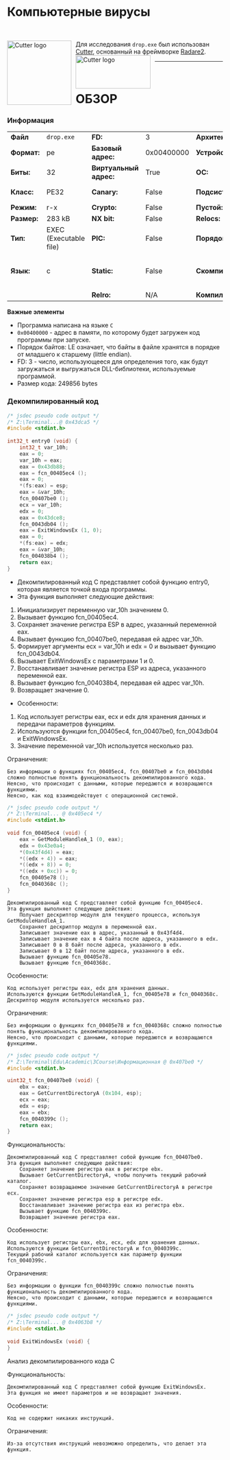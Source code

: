 # Компьютерные вирусы

<br>

<img width="150" height="150" align="center" style="float: left; margin: 0 10px 0 0;" alt="Cutter logo" src="https://raw.githubusercontent.com/rizinorg/cutter/dev/src/img/cutter.svg?sanitize=true"> Для исследования `drop.exe` был использован [Cutter](https://cutter.re/), основанный на фреймворке [Radare2](https://www.radare.org/n/radare2.html).<img width="175" height="78" align="center" style="float: left; margin: 0 10px 0 0;" alt="Cutter logo" src="https://github.com/radareorg/radare2/raw/master/doc/images/r2emoji.png">

---

<br>

# ОБЗОР
### Информация

| | | | | | |
---|---|---|---|---|---
|**Файл** | `drop.exe` | **FD:** | 3 | **Архитектура:** | x86 |
|**Формат:**|pe|**Базовый адрес:**|0x00400000|**Устройство:**|i386|
|**Биты:**|32|**Виртуальный адрес:**|True|**ОС:**|windows|
|**Класс:**|PE32|**Canary:**|False|**Подсистема:**|Windows GUI|
|**Режим:**|r-x|**Crypto:**|False|**Пустой:**|False|
|**Размер:**|283 kB|**NX bit:**|False|**Relocs:**|False|
|**Тип:**|EXEC (Executable file)|**PIC:**|False|**Порядок байтов:**|LE|
|**Язык:**|c|**Static:**|False|**Скомпилирован:**|Jun 20 06:22:17 1992 UTC+8|
|| |**Relro:**|N/A|**Компилятор:**|Н/Д|

**Важные элементы** 

+ Программа написана на языке `C`
+ `0x00400000` - адрес в памяти, по которому будет загружен код программы при запуске.
+ Порядок байтов: LE означает, что байты в файле хранятся в порядке от младшего к старшему (little endian).
+ FD: 3 - число, использующееся для определения того, как будут загружаться и выгружаться DLL-библиотеки, используемые программой.
+ Размер кода: 249856 bytes

### Декомпилированный код
```c
/* jsdec pseudo code output */
/* Z:\Terminal...@ 0x43dca5 */
#include <stdint.h>
 
int32_t entry0 (void) {
    int32_t var_10h;
    eax = 0;
    var_10h = eax;
    eax = 0x43db88;
    eax = fcn_00405ec4 ();
    eax = 0;
    *(fs:eax) = esp;
    eax = &var_10h;
    fcn_00407be0 ();
    ecx = var_10h;
    edx = 0;
    eax = 0x43dce8;
    fcn_0043db04 ();
    eax = ExitWindowsEx (1, 0);
    eax = 0;
    *(fs:eax) = edx;
    eax = &var_10h;
    fcn_004038b4 ();
    return eax;
}
```

+ Декомпилированный код C представляет собой функцию entry0, которая является точкой входа программы.
+ Эта функция выполняет следующие действия:
 1. Инициализирует переменную var_10h значением 0.
 2. Вызывает функцию fcn_00405ec4.
 3. Сохраняет значение регистра ESP в адрес, указанный переменной eax.
 4. Вызывает функцию fcn_00407be0, передавая ей адрес var_10h.
 5. Формирует аргументы ecx = var_10h и edx = 0 и вызывает функцию fcn_0043db04.
 6. Вызывает ExitWindowsEx с параметрами 1 и 0.
 7. Восстанавливает значение регистра ESP из адреса, указанного переменной eax.
 8. Вызывает функцию fcn_004038b4, передавая ей адрес var_10h.
 9. Возвращает значение 0.

+ Особенности:
1. Код использует регистры eax, ecx и edx для хранения данных и передачи параметров функциям.
2. Используются функции fcn_00405ec4, fcn_00407be0, fcn_0043db04 и ExitWindowsEx.
3. Значение переменной var_10h используется несколько раз.

Ограничения:

    Без информации о функциях fcn_00405ec4, fcn_00407be0 и fcn_0043db04 сложно полностью понять функциональность декомпилированного кода.
    Неясно, что происходит с данными, которые передаются и возвращаются функциями.
    Неясно, как код взаимодействует с операционной системой.

```c
/* jsdec pseudo code output */
/* Z:\Terminal... @ 0x405ec4 */
#include <stdint.h>
 
void fcn_00405ec4 (void) {
    eax = GetModuleHandleA_1 (0, eax);
    edx = 0x43e0a4;
    *(0x43f4d4) = eax;
    *((edx + 4)) = eax;
    *((edx + 8)) = 0;
    *((edx + 0xc)) = 0;
    fcn_00405e78 ();
    fcn_0040368c ();
}
```


    Декомпилированный код C представляет собой функцию fcn_00405ec4.
    Эта функция выполняет следующие действия:
        Получает дескриптор модуля для текущего процесса, используя GetModuleHandleA_1.
        Сохраняет дескриптор модуля в переменной eax.
        Записывает значение eax в адрес, указанный в 0x43f4d4.
        Записывает значение eax в 4 байта после адреса, указанного в edx.
        Записывает 0 в 8 байт после адреса, указанного в edx.
        Записывает 0 в 12 байт после адреса, указанного в edx.
        Вызывает функцию fcn_00405e78.
        Вызывает функцию fcn_0040368c.

Особенности:

    Код использует регистры eax, edx для хранения данных.
    Используются функции GetModuleHandleA_1, fcn_00405e78 и fcn_0040368c.
    Дескриптор модуля используется несколько раз.

Ограничения:

    Без информации о функциях fcn_00405e78 и fcn_0040368c сложно полностью понять функциональность декомпилированного кода.
    Неясно, что происходит с данными, которые передаются и возвращаются функциями.

```c
/* jsdec pseudo code output */
/* Z:\Terminal\Edu\Academic\3Course\Информационная @ 0x407be0 */
#include <stdint.h>

uint32_t fcn_00407be0 (void) {
    ebx = eax;
    eax = GetCurrentDirectoryA (0x104, esp);
    ecx = eax;
    edx = esp;
    eax = ebx;
    fcn_0040399c ();
    return eax;
}
```
Функциональность:

    Декомпилированный код C представляет собой функцию fcn_00407be0.
    Эта функция выполняет следующие действия:
        Сохраняет значение регистра eax в регистре ebx.
        Вызывает GetCurrentDirectoryA, чтобы получить текущий рабочий каталог.
        Сохраняет возвращаемое значение GetCurrentDirectoryA в регистре ecx.
        Сохраняет значение регистра esp в регистре edx.
        Восстанавливает значение регистра eax из регистра ebx.
        Вызывает функцию fcn_0040399c.
        Возвращает значение регистра eax.

Особенности:

    Код использует регистры eax, ebx, ecx, edx для хранения данных.
    Используются функции GetCurrentDirectoryA и fcn_0040399c.
    Текущий рабочий каталог используется как параметр функции fcn_0040399c.

Ограничения:

    Без информации о функции fcn_0040399c сложно полностью понять функциональность декомпилированного кода.
    Неясно, что происходит с данными, которые передаются и возвращаются функциями.
```c
/* jsdec pseudo code output */
/* Z:\Terminal... @ 0x4063b8 */
#include <stdint.h>
 
void ExitWindowsEx (void) {
}
```

Анализ декомпилированного кода C

Функциональность:

    Декомпилированный код C представляет собой функцию ExitWindowsEx.
    Эта функция не имеет параметров и не возвращает значения.

Особенности:

    Код не содержит никаких инструкций.

Ограничения:

    Из-за отсутствия инструкций невозможно определить, что делает эта функция.
